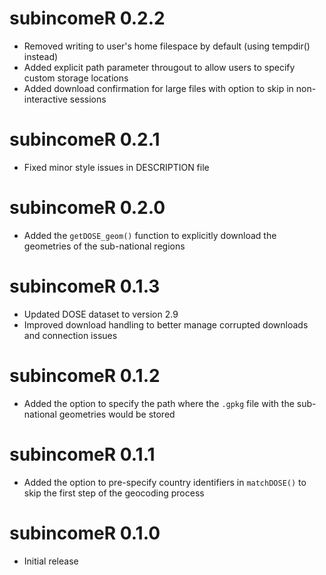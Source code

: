 # subincomeR 0.2.2

* Removed writing to user's home filespace by default (using tempdir() instead)
* Added explicit path parameter througout to allow users to specify custom storage locations
* Added download confirmation for large files with option to skip in non-interactive sessions

# subincomeR 0.2.1

* Fixed minor style issues in DESCRIPTION file

# subincomeR 0.2.0

* Added the `getDOSE_geom()` function to explicitly download the geometries of the sub-national regions

# subincomeR 0.1.3

* Updated DOSE dataset to version 2.9
* Improved download handling to better manage corrupted downloads and connection issues

# subincomeR 0.1.2

* Added the option to specify the path where the `.gpkg` file with the sub-national geometries would be stored

# subincomeR 0.1.1

* Added the option to pre-specify country identifiers in ```matchDOSE()``` to skip the first step of the geocoding process

# subincomeR 0.1.0

* Initial release
